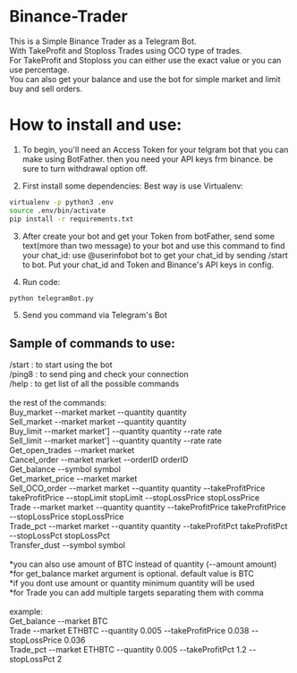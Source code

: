 # Binance-Trader
This is a Simple Binance Trader as a Telegram Bot.<br/>
With TakeProfit and Stoploss Trades using OCO type of trades.<br/>
For TakeProfit and Stoploss you can either use the exact value or you can use percentage.<br/>
You can also get your balance and use the bot for simple market and limit buy and sell orders.<br/>

# How to install and use:
1. To begin, you'll need an Access Token for your telgram bot that you can make using BotFather. then you need your API keys frm binance. be sure to turn withdrawal option off.
 
2. First install some dependencies:
  Best way is use Virtualenv:
  ```bash
  virtualenv -p python3 .env
  source .env/bin/activate
  pip install -r requirements.txt
  ```
 
3. After create your bot and get your Token from botFather, send some text(more than two message) to your bot and use this command to find your chat_id:
  use @userinfobot bot to get your chat_id by sending /start to bot. 
Put your chat_id and Token and Binance's API keys in config.
 
4. Run code:
 ```bash
 python telegramBot.py
 ```
 
5. Send you command via Telegram's Bot

 
## Sample of commands to use:
/start : to start using the bot<br/>
/ping8 : to send ping and check your connection<br/>
/help : to get list of all the possible commands<br/>
<br/>
the rest of the commands:<br/>
Buy_market --market market --quantity quantity<br/>
Sell_market --market market --quantity quantity<br/>
Buy_limit --market market'] --quantity quantity --rate rate<br/>
Sell_limit --market market'] --quantity quantity --rate rate<br/>
Get_open_trades --market market<br/>
Cancel_order --market market --orderID orderID<br/>
Get_balance --symbol symbol<br/>
Get_market_price --market market<br/>
Sell_OCO_order --market market --quantity quantity --takeProfitPrice takeProfitPrice --stopLimit stopLimit --stopLossPrice stopLossPrice<br/>
Trade --market market --quantity quantity --takeProfitPrice takeProfitPrice --stopLossPrice stopLossPrice<br/>
Trade_pct --market market --quantity quantity --takeProfitPct takeProfitPct --stopLossPct stopLossPct<br/>
Transfer_dust --symbol symbol<br/>
<br/>
*you can also use amount of BTC instead of quantity (--amount amount)<br/>
*for get_balance market argument is optional. default value is BTC<br/>
*if you dont use amount or quantity minimum quantity will be used<br/>
*for Trade you can add multiple targets separating them with comma<br/>
<br/>
example:<br/>
Get_balance --market BTC<br/>
Trade --market ETHBTC --quantity 0.005 --takeProfitPrice 0.038 --stopLossPrice 0.036<br/>
Trade_pct --market ETHBTC --quantity 0.005 --takeProfitPct 1.2 --stopLossPct 2<br/>
<br/>
